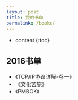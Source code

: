 ```yaml
---
layout: post
title: 我的书单
permalink: /books/
---
```


* content
{:toc}


2016书单
-----------------------------------------------------------------

+ 《TCP/IP协议详解-卷一》
+ 《文化苦旅》
+ 《PMBOK》
